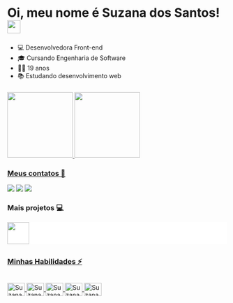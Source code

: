 # Oi, meu nome é Suzana dos Santos! <img src="https://raw.githubusercontent.com/MartinHeinz/MartinHeinz/master/wave.gif" width="30px">

###

- 💻 Desenvolvedora Front-end 
- 🎓 Cursando Engenharia de Software
- 👩🏻 19 anos  
- 📚 Estudando desenvolvimento web

###
  <a href="https://github.com/suzanadossantos">

  <img height="150em" src="https://github-readme-stats.vercel.app/api?username=suzanadossantos&show_icons=true&theme=black&include_all_commits=true&count_private=true"/>
  <img height="150em" src="https://github-readme-stats.vercel.app/api/top-langs/?username=suzanadossantos&layout=compact&langs_count=7&theme=black"/>
</div>
  
 ### Meus contatos 📱
  
  <div> 
    <a href="https://www.linkedin.com/in/suzana-dos-santos-dev/" target="_blank">
    <img src="https://img.shields.io/badge/-LinkedIn-%230077B5?style=for-the-badge&logo=linkedin&logoColor=white" target="_blank"></a> 
    <a href="https://instagram.com/suzana_dos_santos_7/" target="_blank">
    <img src="https://img.shields.io/badge/-Instagram-%23E4405F?style=for-the-badge&logo=instagram&logoColor=white" target="_blank"></a>
    <a href = "mailto:suzanadesenvolvedora@gmail.com">
    <img src="https://img.shields.io/badge/-Gmail-%23333?style=for-the-badge&logo=gmail&logoColor=white" target="_blank"></a>
  </div> 
  
  ###
  
  ### Mais projetos 💻

  <div style="background-color: white"> 
  <a href = "https://codepen.io/Suzana070">
  <img height="50px" src="https://cdn.icon-icons.com/icons2/2699/PNG/512/codepen_tile_logo_icon_170346.png">
  </div> 
  
  ##
  
  ### Minhas Habilidades ⚡
  
<div style="display: inline_block"><br>
  <img align="center" alt="Suzana-Js" height="30" width="40" src="https://cdn.jsdelivr.net/gh/devicons/devicon/icons/javascript/javascript-plain.svg">
  <img align="center" alt="Suzana-HTML" height="30" width="40" src="https://cdn.jsdelivr.net/gh/devicons/devicon/icons/html5/html5-plain.svg">
  <img align="center" alt="Suzana-CSS" height="30" width="40" src="https://cdn.jsdelivr.net/gh/devicons/devicon/icons/css3/css3-plain.svg">
  <img align="center" alt="Suzana-C++" height="30" width="40" src="https://cdn.jsdelivr.net/gh/devicons/devicon/icons/cplusplus/cplusplus-line.svg">
  <img  align="center" alt="Suzana-Java" height="30" width="40" src="https://cdn.jsdelivr.net/gh/devicons/devicon/icons/java/java-original.svg" />
</div>
